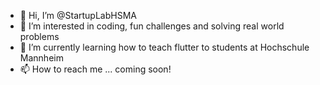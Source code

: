 - 👋 Hi, I’m @StartupLabHSMA
- 👀 I’m interested in coding, fun challenges and solving real world problems
- 🌱 I’m currently learning how to teach flutter to students at Hochschule Mannheim
- 📫 How to reach me ... coming soon!

<!---
StartupLabHSMA/StartupLabHSMA is a ✨ special ✨ repository because its `README.md` (this file) appears on your GitHub profile.
You can click the Preview link to take a look at your changes.
--->
